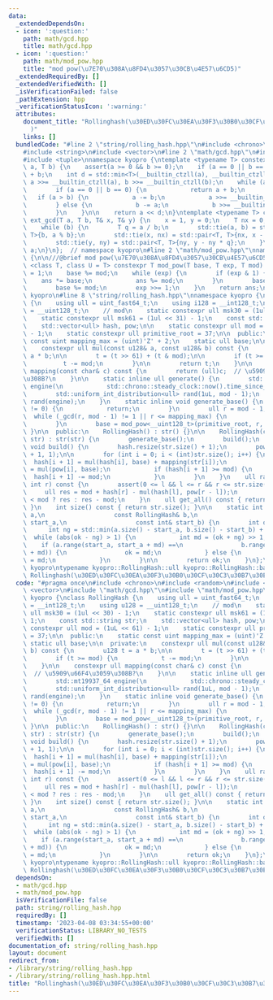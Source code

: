 ```yaml
---
data:
  _extendedDependsOn:
  - icon: ':question:'
    path: math/gcd.hpp
    title: math/gcd.hpp
  - icon: ':question:'
    path: math/mod_pow.hpp
    title: "mod pow(\u7E70\u308A\u8FD4\u3057\u30CB\u4E57\u6CD5)"
  _extendedRequiredBy: []
  _extendedVerifiedWith: []
  _isVerificationFailed: false
  _pathExtension: hpp
  _verificationStatusIcon: ':warning:'
  attributes:
    document_title: "Rollinghash(\u30ED\u30FC\u30EA\u30F3\u30B0\u30CF\u30C3\u30B7\u30E5\
      )"
    links: []
  bundledCode: "#line 2 \"string/rolling_hash.hpp\"\n#include <chrono>\n#include <random>\n\
    #include <string>\n#include <vector>\n#line 2 \"math/gcd.hpp\"\n#include <cassert>\n\
    #include <tuple>\nnamespace kyopro {\ntemplate <typename T> constexpr T _gcd(T\
    \ a, T b) {\n    assert(a >= 0 && b >= 0);\n    if (a == 0 || b == 0) return a\
    \ + b;\n    int d = std::min<T>(__builtin_ctzll(a), __builtin_ctzll(b));\n   \
    \ a >>= __builtin_ctzll(a), b >>= __builtin_ctzll(b);\n    while (a != b) {\n\
    \        if (a == 0 || b == 0) {\n            return a + b;\n        }\n     \
    \   if (a > b) {\n            a -= b;\n            a >>= __builtin_ctzll(a);\n\
    \        } else {\n            b -= a;\n            b >>= __builtin_ctzll(b);\n\
    \        }\n    }\n\n    return a << d;\n}\ntemplate <typename T> constexpr T\
    \ ext_gcd(T a, T b, T& x, T& y) {\n    x = 1, y = 0;\n    T nx = 0, ny = 1;\n\
    \    while (b) {\n        T q = a / b;\n        std::tie(a, b) = std::pair<T,\
    \ T>{b, a % b};\n        std::tie(x, nx) = std::pair<T, T>{nx, x - nx * q};\n\
    \        std::tie(y, ny) = std::pair<T, T>{ny, y - ny * q};\n    }\n    return\
    \ a;\n}\n};  // namespace kyopro\n#line 2 \"math/mod_pow.hpp\"\nnamespace kyopro\
    \ {\n\n///@brief mod pow(\u7E70\u308A\u8FD4\u3057\u30CB\u4E57\u6CD5)\ntemplate\
    \ <class T, class U = T> constexpr T mod_pow(T base, T exp, T mod) {\n    U ans\
    \ = 1;\n    base %= mod;\n    while (exp) {\n        if (exp & 1) {\n        \
    \    ans *= base;\n            ans %= mod;\n        }\n        base *= base;\n\
    \        base %= mod;\n        exp >>= 1;\n    }\n    return ans;\n}\n};  // namespace\
    \ kyopro\n#line 8 \"string/rolling_hash.hpp\"\nnamespace kyopro {\nclass RollingHash\
    \ {\n    using ull = uint_fast64_t;\n    using i128 = __int128_t;\n    using u128\
    \ = __uint128_t;\n    // mod\n    static constexpr ull msk30 = (1ul << 30) - 1;\n\
    \    static constexpr ull msk61 = (1ul << 31) - 1;\n    const std::string str;\n\
    \    std::vector<ull> hash, pow;\n\n    static constexpr ull mod = (1uL << 61)\
    \ - 1;\n    static constexpr ull primitive_root = 37;\n\n  public:\n    static\
    \ const uint mapping_max = (uint)'Z' + 2;\n    static ull base;\n\n  private:\n\
    \    constexpr ull mul(const u128& a, const u128& b) const {\n        u128 t =\
    \ a * b;\n\n        t = (t >> 61) + (t & mod);\n\n        if (t >= mod) {\n  \
    \          t -= mod;\n        }\n\n        return t;\n    }\n\n    constexpr ull\
    \ mapping(const char& c) const {\n        return (ull)c;  // \u5909\u66F4\u3059\
    \u308B?\n    }\n\n    static inline ull generate() {\n        std::mt19937_64\
    \ engine(\n            std::chrono::steady_clock::now().time_since_epoch().count());\n\
    \        std::uniform_int_distribution<ull> rand(1uL, mod - 1);\n        return\
    \ rand(engine);\n    }\n    static inline void generate_base() {\n        if (base\
    \ != 0) {\n            return;\n        }\n        ull r = mod - 1;\n\n      \
    \  while (_gcd(r, mod - 1) != 1 || r <= mapping_max) {\n            r = generate();\n\
    \        }\n        base = mod_pow<__uint128_t>(primitive_root, r, mod);\n   \
    \ }\n\n  public:\n    RollingHash() : str() {}\n\n    RollingHash(const std::string&\
    \ str) : str(str) {\n        generate_base();\n        build();\n    }\n\n   \
    \ void build() {\n        hash.resize(str.size() + 1);\n        pow.resize(str.size()\
    \ + 1, 1);\n\n        for (int i = 0; i < (int)str.size(); i++) {\n          \
    \  hash[i + 1] = mul(hash[i], base) + mapping(str[i]);\n            pow[i + 1]\
    \ = mul(pow[i], base);\n            if (hash[i + 1] >= mod) {\n              \
    \  hash[i + 1] -= mod;\n            }\n        }\n    }\n    ull range(int l,\
    \ int r) const {\n        assert(0 <= l && l <= r && r <= str.size());\n\n   \
    \     ull res = mod + hash[r] - mul(hash[l], pow[r - l]);\n        return res\
    \ < mod ? res : res - mod;\n    }\n    ull get_all() const { return hash.back();\
    \ }\n    int size() const { return str.size(); }\n\n    static int lcp(const RollingHash&\
    \ a,\n                   const RollingHash& b,\n                   const int&\
    \ start_a,\n                   const int& start_b) {\n        int ok = 0;\n  \
    \      int ng = std::min(a.size() - start_a, b.size() - start_b) + 1;\n      \
    \  while (abs(ok - ng) > 1) {\n            int md = (ok + ng) >> 1;\n        \
    \    if (a.range(start_a, start_a + md) ==\n                b.range(start_b, start_b\
    \ + md)) {\n                ok = md;\n            } else {\n                ng\
    \ = md;\n            }\n        }\n\n        return ok;\n    }\n};\n}  // namespace\
    \ kyopro\ntypename kyopro::RollingHash::ull kyopro::RollingHash::base;\n\n///@brief\
    \ Rollinghash(\u30ED\u30FC\u30EA\u30F3\u30B0\u30CF\u30C3\u30B7\u30E5)\n"
  code: "#pragma once\n#include <chrono>\n#include <random>\n#include <string>\n#include\
    \ <vector>\n#include \"math/gcd.hpp\"\n#include \"math/mod_pow.hpp\"\nnamespace\
    \ kyopro {\nclass RollingHash {\n    using ull = uint_fast64_t;\n    using i128\
    \ = __int128_t;\n    using u128 = __uint128_t;\n    // mod\n    static constexpr\
    \ ull msk30 = (1ul << 30) - 1;\n    static constexpr ull msk61 = (1ul << 31) -\
    \ 1;\n    const std::string str;\n    std::vector<ull> hash, pow;\n\n    static\
    \ constexpr ull mod = (1uL << 61) - 1;\n    static constexpr ull primitive_root\
    \ = 37;\n\n  public:\n    static const uint mapping_max = (uint)'Z' + 2;\n   \
    \ static ull base;\n\n  private:\n    constexpr ull mul(const u128& a, const u128&\
    \ b) const {\n        u128 t = a * b;\n\n        t = (t >> 61) + (t & mod);\n\n\
    \        if (t >= mod) {\n            t -= mod;\n        }\n\n        return t;\n\
    \    }\n\n    constexpr ull mapping(const char& c) const {\n        return (ull)c;\
    \  // \u5909\u66F4\u3059\u308B?\n    }\n\n    static inline ull generate() {\n\
    \        std::mt19937_64 engine(\n            std::chrono::steady_clock::now().time_since_epoch().count());\n\
    \        std::uniform_int_distribution<ull> rand(1uL, mod - 1);\n        return\
    \ rand(engine);\n    }\n    static inline void generate_base() {\n        if (base\
    \ != 0) {\n            return;\n        }\n        ull r = mod - 1;\n\n      \
    \  while (_gcd(r, mod - 1) != 1 || r <= mapping_max) {\n            r = generate();\n\
    \        }\n        base = mod_pow<__uint128_t>(primitive_root, r, mod);\n   \
    \ }\n\n  public:\n    RollingHash() : str() {}\n\n    RollingHash(const std::string&\
    \ str) : str(str) {\n        generate_base();\n        build();\n    }\n\n   \
    \ void build() {\n        hash.resize(str.size() + 1);\n        pow.resize(str.size()\
    \ + 1, 1);\n\n        for (int i = 0; i < (int)str.size(); i++) {\n          \
    \  hash[i + 1] = mul(hash[i], base) + mapping(str[i]);\n            pow[i + 1]\
    \ = mul(pow[i], base);\n            if (hash[i + 1] >= mod) {\n              \
    \  hash[i + 1] -= mod;\n            }\n        }\n    }\n    ull range(int l,\
    \ int r) const {\n        assert(0 <= l && l <= r && r <= str.size());\n\n   \
    \     ull res = mod + hash[r] - mul(hash[l], pow[r - l]);\n        return res\
    \ < mod ? res : res - mod;\n    }\n    ull get_all() const { return hash.back();\
    \ }\n    int size() const { return str.size(); }\n\n    static int lcp(const RollingHash&\
    \ a,\n                   const RollingHash& b,\n                   const int&\
    \ start_a,\n                   const int& start_b) {\n        int ok = 0;\n  \
    \      int ng = std::min(a.size() - start_a, b.size() - start_b) + 1;\n      \
    \  while (abs(ok - ng) > 1) {\n            int md = (ok + ng) >> 1;\n        \
    \    if (a.range(start_a, start_a + md) ==\n                b.range(start_b, start_b\
    \ + md)) {\n                ok = md;\n            } else {\n                ng\
    \ = md;\n            }\n        }\n\n        return ok;\n    }\n};\n}  // namespace\
    \ kyopro\ntypename kyopro::RollingHash::ull kyopro::RollingHash::base;\n\n///@brief\
    \ Rollinghash(\u30ED\u30FC\u30EA\u30F3\u30B0\u30CF\u30C3\u30B7\u30E5)"
  dependsOn:
  - math/gcd.hpp
  - math/mod_pow.hpp
  isVerificationFile: false
  path: string/rolling_hash.hpp
  requiredBy: []
  timestamp: '2023-04-08 03:34:55+00:00'
  verificationStatus: LIBRARY_NO_TESTS
  verifiedWith: []
documentation_of: string/rolling_hash.hpp
layout: document
redirect_from:
- /library/string/rolling_hash.hpp
- /library/string/rolling_hash.hpp.html
title: "Rollinghash(\u30ED\u30FC\u30EA\u30F3\u30B0\u30CF\u30C3\u30B7\u30E5)"
---
```


